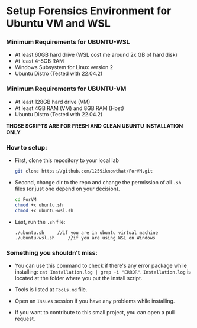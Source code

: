 # Setup Forensics Environment for Ubuntu VM and WSL

### **Minimum Requirements for UBUNTU-WSL**

- At least 60GB hard drive (WSL cost me around 2x GB of hard disk)
- At least 4-8GB RAM
- Windows Subsystem for Linux version 2
- Ubuntu Distro (Tested with 22.04.2)

### **Minimum Requirements for UBUNTU-VM**

- At least 128GB hard drive (VM)
- At least 4GB RAM (VM) and 8GB RAM (Host)
- Ubuntu Distro (Tested with 22.04.2)

**THOSE SCRIPTS ARE FOR FRESH AND CLEAN UBUNTU INSTALLATION ONLY**

### **How to setup:**

+ First, clone this repository to your local lab
    
    ```sh
    git clone https://github.com/1259iknowthat/ForVM.git
    ```

+ Second, change dir to the repo and change the permission of all `.sh` files (or just one depend on your decision).
    
    ```sh
    cd ForVM
    chmod +x ubuntu.sh
    chmod +x ubuntu-wsl.sh
    ```

+ Last, run the `.sh` file:
    
    ```
    ./ubuntu.sh     //if you are in ubuntu virtual machine
    ./ubuntu-wsl.sh     //if you are using WSL on Windows
    ```

### Something you shouldn't miss:

+ You can use this command to check if there's any error package while installing: `cat Installation.log | grep -i "ERROR"`. `Installation.log` is located at the folder where you put the install script.

+ Tools is listed at `Tools.md` file.

+ Open an `Issues` session if you have any problems while installing.

+ If you want to contribute to this small project, you can open a pull request.